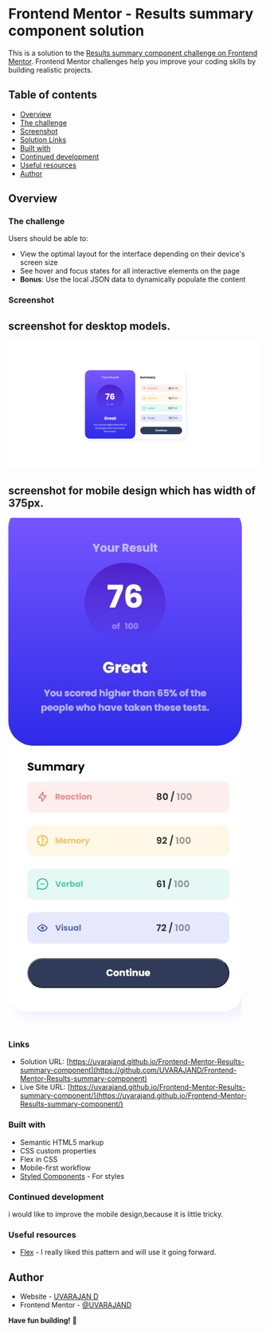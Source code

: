 # Frontend Mentor - Results summary component solution

This is a solution to the [Results summary component challenge on Frontend Mentor](https://www.frontendmentor.io/challenges/results-summary-component-CE_K6s0maV). Frontend Mentor challenges help you improve your coding skills by building realistic projects. 

## Table of contents

- [Overview](#overview)
- [The challenge](#the-challenge)
- [Screenshot](#screenshot)
- [Solution Links](#links)
- [Built with](#built-with)
- [Continued development](#continued-development)
- [Useful resources](#useful-resources)
- [Author](#author)



## Overview

### The challenge

Users should be able to:

- View the optimal layout for the interface depending on their device's screen size
- See hover and focus states for all interactive elements on the page
- **Bonus**: Use the local JSON data to dynamically populate the content

### Screenshot
## screenshot for desktop models.

![](screenshot/screenshot_desktop.jpeg)

## screenshot for mobile design which has width of **375px**.

![](screenshot/screenshot_mobile.jpeg)


### Links

- Solution URL: [https://uvarajand.github.io/Frontend-Mentor-Results-summary-component](https://github.com/UVARAJAND/Frontend-Mentor-Results-summary-component)
- Live Site URL: [https://uvarajand.github.io/Frontend-Mentor-Results-summary-component/](https://uvarajand.github.io/Frontend-Mentor-Results-summary-component/)

### Built with

- Semantic HTML5 markup
- CSS custom properties
- Flex in CSS
- Mobile-first workflow
- [Styled Components](https://styled-components.com/) - For styles

### Continued development


i would like to improve the mobile design,because it is little tricky.


### Useful resources

- [Flex](https://www.bing.com/search?pglt=169&q=flex+in+w3schools&cvid=16b987f512be41c2b6981d2f9f217fc3&aqs=edge.0.0j69i57j0l7.6395j0j1&FORM=ANAB01&PC=U531) - I really liked this pattern and will use it going forward.


## Author

- Website - [UVARAJAN D](https://uvarajand.github.io/uvarajan/)
- Frontend Mentor - [@UVARAJAND](https://www.frontendmentor.io/profile/UVARAJAND)


**Have fun building!** 🚀

